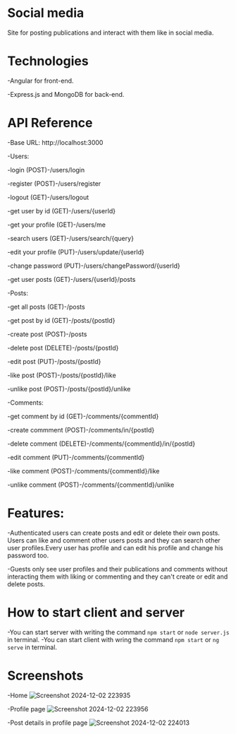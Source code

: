 # Social media
Site for posting publications and interact with them like in social media.
# Technologies
-Angular for front-end.

-Express.js and MongoDB for back-end.
# API Reference
-Base URL: http://localhost:3000

-Users:

-login (POST)-/users/login

-register (POST)-/users/register

-logout (GET)-/users/logout

-get user by id (GET)-/users/{userId}

-get your profile (GET)-/users/me

-search users (GET)-/users/search/{query}

-edit your profile (PUT)-/users/update/{userId}

-change password (PUT)-/users/changePassword/{userId}

-get user posts (GET)-/users/{userId}/posts

-Posts:

-get all posts (GET)-/posts

-get post by id (GET)-/posts/{postId}

-create post (POST)-/posts

-delete post (DELETE)-/posts/{postId}

-edit post (PUT)-/posts/{postId}

-like post (POST)-/posts/{postId}/like

-unlike post (POST)-/posts/{postId}/unlike

-Comments:

-get comment by id (GET)-/comments/{commentId}

-create commment (POST)-/comments/in/{postId}

-delete comment (DELETE)-/comments/{commentId}/in/{postId}

-edit comment (PUT)-/comments/{commentId}

-like comment (POST)-/comments/{commentId}/like

-unlike comment (POST)-/comments/{commentId}/unlike

# Features:
-Authenticated users can create posts and edit or delete their own posts. Users can like and comment other users posts and they can search other user profiles.Every user has profile and can edit his profile and change his password too.

-Guests only see user profiles and their publications and comments without interacting them with liking or commenting and they can't create or edit and delete posts.

# How to start client and server
-You can start server with writing the command `npm start` or `node server.js` in terminal.
-You can start client with wring the command `npm start` or `ng serve` in terminal.

# Screenshots
-Home
![Screenshot 2024-12-02 223935](https://github.com/user-attachments/assets/210bb52e-4318-4e38-8db3-1709201c47ea)

-Profile page
![Screenshot 2024-12-02 223956](https://github.com/user-attachments/assets/c3d52d37-c5e9-4238-8f16-64b52cd96b2a)

-Post details in profile page
![Screenshot 2024-12-02 224013](https://github.com/user-attachments/assets/46eb5c46-23de-4c67-94c7-12cfacc3b51f)


